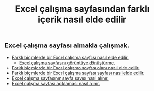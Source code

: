 ﻿---
title: Excel çalışma sayfasından farklı içerik nasıl elde edilir
second_title: Aspose.Cells Cloud Documen
linktitle: Ge
type: docs
url: /tr/worksheets/get/
keywords: How to get different content from an Excel worksheet
description: Aspose.Cells Cloud REST API, bir Excel Çalışma Sayfasından farklı içerik almayı destekler. SDK, geliştirme dili türlerini destekler. Android, C#, Go, Java, NodeJS, Perl, PHP, Python, Ruby ve Swift'i içerir
weight: 20
---
## Excel çalışma sayfası almakla çalışmak.

- [Farklı biçimlerde bir Excel çalışma sayfası nasıl elde edilir.](/cells/tr/worksheets/get-worksheet/) 
    - [Excel çalışma sayfasını görüntüye dönüştürme.](/cells/tr/worksheets/to-image/)
- [Farklı biçimlerde bir Excel çalışma sayfası alanı nasıl elde edilir.](/cells/tr/worksheets/area-to-different-formats/)
- [Farklı biçimlerde bir Excel çalışma sayfası sayfası nasıl elde edilir.](/cells/tr/get-worksheet-for-page-index/) 
- [Excel çalışma sayfasının sayfa sayısı nasıl alınır.](/cells/tr/worksheets/page-count/) 
- [Excel çalışma sayfası açıklaması nasıl alınır.](/cells/tr/worksheets/get-all/) 


